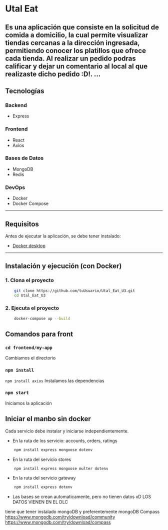 # Utal Eat

Es una aplicación que consiste en la solicitud de comida a domicilio, la cual permite visualizar tiendas
cercanas a la dirección ingresada, permitiendo conocer los platillos que ofrece cada tienda. Al realizar un 
pedido podras calificar y dejar un comentario al local al que realizaste dicho pedido :D!.
...
---

## Tecnologías

### Backend
- Express

### Frontend
- React
- Axios

### Bases de Datos
- MongoDB
- Redis

### DevOps
- Docker
- Docker Compose

---

## Requisitos
Antes de ejecutar la aplicación, se debe tener instalado:
- [Docker desktop](https://docs.docker.com/desktop/)

---

## Instalación y ejecución (con Docker)

### 1. Clona el proyecto

```bash
    git clone https://github.com/tuUsuario/Utal_Eat_U3.git
    cd Utal_Eat_U3
```

### 2. Ejecuta el proyecto
```bash
    docker-compose up --build
```

## Comandos para front


### `cd frontend/my-app`
Cambiamos el directorio
### `npm install`
`npm install axios`
Instalamos las dependencias
### `npm start`
Iniciamos la aplicación

## Iniciar el manbo sin docker

Cada servicio debe instalar y iniciarse independientemente.

- En la ruta de los servicio: accounts, orders, ratings
```bash
    npm install express mongoose dotenv
```
- En la ruta del servicio stores
```bash
    npm install express mongoose multer dotenv
```
- En la ruta del servicio gateway
```bash
    npm install express dotenv
```
* Las bases se crean automaticamente, pero no tienen datos xD
LOS DATOS VIENEN EN EL DLC

tiene que tener instalado mongoDB y preferentemente mongoDB Compass
https://www.mongodb.com/try/download/community
https://www.mongodb.com/try/download/compass